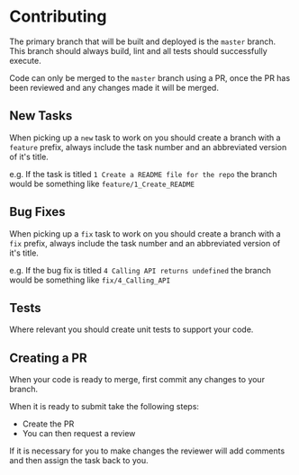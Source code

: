 # Contributing

The primary branch that will be built and deployed is the `master` branch. This branch should always build, lint and all tests should successfully execute.

Code can only be merged to the `master` branch using a PR, once the PR has been reviewed and any changes made it will be merged.

## New Tasks

When picking up a `new` task to work on you should create a branch with a `feature` prefix, always include the task number and an abbreviated version of it's title.

e.g. If the task is titled `1 Create a README file for the repo` the branch would be something like `feature/1_Create_README`

## Bug Fixes

When picking up a `fix` task to work on you should create a branch with a `fix` prefix, always include the task number and an abbreviated version of it's title.

e.g. If the bug fix is titled `4 Calling API returns undefined` the branch would be something like `fix/4_Calling_API`

## Tests

Where relevant you should create unit tests to support your code.

## Creating a PR

When your code is ready to merge, first commit any changes to your branch.

When it is ready to submit take the following steps:

- Create the PR
- You can then request a review

If it is necessary for you to make changes the reviewer will add comments and then assign the task back to you.
